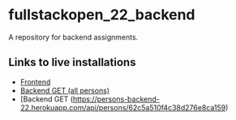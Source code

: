 # fullstackopen_22_backend

A repository for backend assignments.

## Links to live installations

- [Frontend](https://persons-backend-22.herokuapp.com)
- [Backend GET (all persons)](https://persons-backend-22.herokuapp.com/api/persons)
- [Backend GET (https://persons-backend-22.herokuapp.com/api/persons/62c5a510f4c38d276e8ca159)

